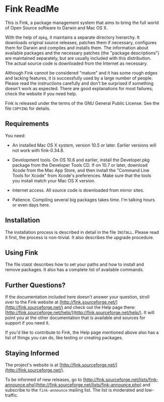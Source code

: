 Fink ReadMe
=============

This is Fink, a package management system that aims to bring the full world of Open Source software to Darwin and Mac OS X.

With the help of `dpkg`, it maintains a separate directory hierarchy. 
It downloads original source releases, patches them if necessary, configures them for Darwin and compiles and installs them. 
The information about available packages and the necessary patches (the "package descriptions") are maintained separately, but are usually included with this distribution.
The actual source code is downloaded from the Internet as necessary.

Although Fink cannot be considered "mature" and it has some rough edges and lacking features, it is successfully used by a large number of people.
Please read the instructions carefully and don't be surprised if something doesn't work as expected. 
There are good explanations for most failures; check the website if you need help.

Fink is released under the terms of the GNU General Public License. 
See the file `COPYING` for details.


Requirements
--------------

You need:

 * An installed Mac OS X system, version 10.5 or later. 
   Earlier versions will not work with fink-0.34.8.

 * Development tools. 
   On OS 10.6 and earlier, install the Developer.pkg package from the Developer Tools CD. 
   If on 10.7 or later, download Xcode from the Mac App Store, and then install the "Command Line Tools for Xcode" from Xcode's preferences.
   Make sure that the tools you install match your Mac OS X version. 

 * Internet access. All source code is downloaded from mirror sites.

 * Patience. Compiling several big packages takes time. 
   I'm talking hours or even days here.



Installation
--------------
The installation process is described in detail in the file `INSTALL`. 
Please read it first, the process is non-trivial. 
It also describes the upgrade procedure.



Using Fink
------------
The file `USAGE` describes how to set your paths and how to install and remove packages. 
It also has a complete list of available commands.



Further Questions?
--------------------
If the documentation included here doesn't answer your question, stroll over to the Fink website at [http://fink.sourceforge.net/](http://fink.sourceforge.net/) and check out the Help page there: [http://fink.sourceforge.net/help/](http://fink.sourceforge.net/help/). 
It will point you at the other documentation that is available and sources for support if you need it.

If you'd like to contribute to Fink, the Help page mentioned above also has a list of things you can do, like testing or creating packages.



Staying Informed
------------------
The project's website is at [http://fink.sourceforge.net/](http://fink.sourceforge.net/).

To be informed of new releases, go to [http://fink.sourceforge.net/lists/fink-announce.php](http://fink.sourceforge.net/lists/fink-announce.php) and subscribe to the
`fink-announce` mailing list. 
The list is moderated and low-traffic.


